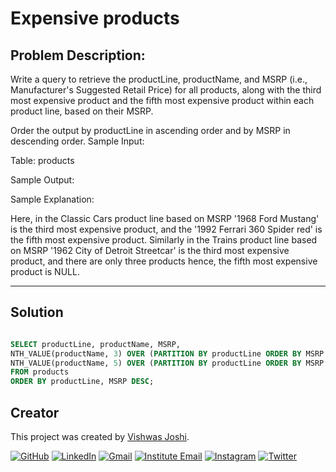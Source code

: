 # Expensive products

## Problem Description:

Write a query to retrieve the productLine, productName, and MSRP (i.e., Manufacturer's Suggested Retail Price) for all products, along with the third most expensive product and the fifth most expensive product within each product line, based on their MSRP.

Order the output by productLine in ascending order and by MSRP in descending order.
Sample Input:

Table: products



Sample Output:



Sample Explanation:

Here, in the Classic Cars product line based on MSRP '1968 Ford Mustang' is the third most expensive product, and the '1992 Ferrari 360 Spider red' is the fifth most expensive product.
Similarly in the Trains product line based on MSRP '1962 City of Detroit Streetcar' is the third most expensive product, and there are only three products hence, the fifth most expensive product is NULL.

---

## Solution

```sql

SELECT productLine, productName, MSRP, 
NTH_VALUE(productName, 3) OVER (PARTITION BY productLine ORDER BY MSRP DESC) as thirdMostExpensive_Product,
NTH_VALUE(productName, 5) OVER (PARTITION BY productLine ORDER BY MSRP DESC) as fifthMostExpensive_Product
FROM products
ORDER BY productLine, MSRP DESC;

```
## Creator

This project was created by [Vishwas Joshi](https://github.com/vishwasjoshi2019).


[![GitHub](https://img.shields.io/badge/GitHub-%40vishwasjoshi2019-blue)](https://github.com/vishwasjoshi2019)
[![LinkedIn](https://img.shields.io/badge/LinkedIn-%40vishwasjoshi2019-blue)](https://www.linkedin.com/in/vishwasjoshi2019/)
[![Gmail](https://img.shields.io/badge/Gmail-vishwasjoshi2019%40gmail.com-red)](mailto:vishwasjoshi2019@gmail.com)
[![Institute Email](https://img.shields.io/badge/Institute%20Email-vishwas.j%40iitgn.ac.in-red)](mailto:vishwas.j@iitgn.ac.in)
[![Instagram](https://img.shields.io/badge/Instagram-%40cursed__geek-orange)](https://www.instagram.com/cursed_geek/)
[![Twitter](https://img.shields.io/badge/Twitter-%40Vishwas79116150-blue)](https://twitter.com/Vishwas79116150)


